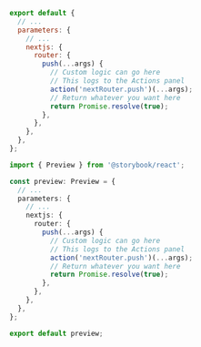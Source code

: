 ```js filename=".storybook/preview.js" renderer="react" language="js"
export default {
  // ...
  parameters: {
    // ...
    nextjs: {
      router: {
        push(...args) {
          // Custom logic can go here
          // This logs to the Actions panel
          action('nextRouter.push')(...args);
          // Return whatever you want here
          return Promise.resolve(true);
        },
      },
    },
  },
};
```

```ts filename=".storybook/preview.ts" renderer="react" language="ts"
import { Preview } from '@storybook/react';

const preview: Preview = {
  // ...
  parameters: {
    // ...
    nextjs: {
      router: {
        push(...args) {
          // Custom logic can go here
          // This logs to the Actions panel
          action('nextRouter.push')(...args);
          // Return whatever you want here
          return Promise.resolve(true);
        },
      },
    },
  },
};

export default preview;
```

